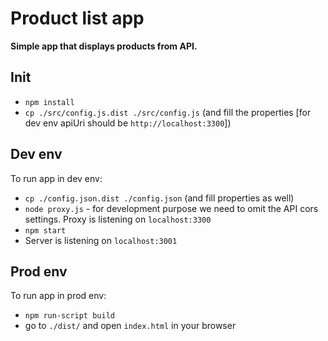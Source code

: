 # Product list app

__Simple app that displays products from API.__

## Init 
- `npm install`
- `cp ./src/config.js.dist ./src/config.js` (and fill the properties [for dev env apiUri should be `http://localhost:3300`])
 
## Dev env
To run app in dev env:
- `cp ./config.json.dist ./config.json` (and fill properties as well)
- `node proxy.js` - for development purpose we need to omit the API cors settings. Proxy is listening on `localhost:3300`
- `npm start`
- Server is listening on `localhost:3001`

## Prod env
To run app in prod env:
- `npm run-script build`
- go to `./dist/` and open `index.html` in your browser